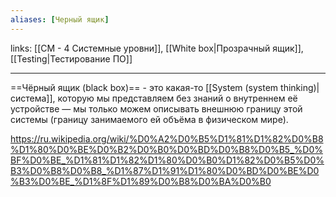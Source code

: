 ```yaml
---
aliases: [Черный ящик]
---
```

links: [[СМ - 4 Системные уровни]], [[White box|Прозрачный ящик]], [[Testing|Тестирование ПО]]

---

==Чёрный ящик (black box)== - это какая-то [[System (system thinking)|система]], которую мы представляем без знаний о внутреннем её устройстве — мы только можем описывать внешнюю границу этой системы (границу занимаемого ей объёма в физическом мире).

https://ru.wikipedia.org/wiki/%D0%A2%D0%B5%D1%81%D1%82%D0%B8%D1%80%D0%BE%D0%B2%D0%B0%D0%BD%D0%B8%D0%B5_%D0%BF%D0%BE_%D1%81%D1%82%D1%80%D0%B0%D1%82%D0%B5%D0%B3%D0%B8%D0%B8_%D1%87%D1%91%D1%80%D0%BD%D0%BE%D0%B3%D0%BE_%D1%8F%D1%89%D0%B8%D0%BA%D0%B0
